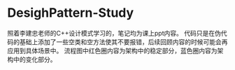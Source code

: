 # DesighPattern-Study

照着李建忠老师的C++设计模式学习的，笔记均为课上ppt内容。
代码只是在伪代码的基础上添加了一些空类和空方法使其不要报错，后续回顾内容的时候可能会再应用到具体场景中。
流程图中红色圈内容为架构中的稳定部分，蓝色圈内容为架构中的变化部分。
